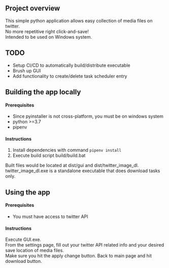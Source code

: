 ## Project overview
This simple python application allows easy collection of media files on twitter.  
No more repetitive right click-and-save!  
Intended to be used on Windows system.

## TODO
- Setup CI/CD to automatically build/distribute executable
- Brush up GUI
- Add functionality to create/delete task scheduler entry

## Building the app locally
#### Prerequisites
- Since pyinstaller is not cross-platform, you must be on windows system
- python >=3.7
- pipenv

#### Instructions
1. Install dependencies with command `pipenv install`
2. Execute build script build/build.bat

Built files would be located at dist/gui and dist/twitter_image_dl.  
twitter_image_dl.exe is a standalone executable that does download tasks only.

## Using the app
#### Prerequisites
- You must have access to twitter API

#### Instructions
Execute GUI.exe.  
From the settings page, fill out your twitter API related info and your desired save location of media files.  
Make sure you hit the apply change button.
Back to main page and hit download button.
